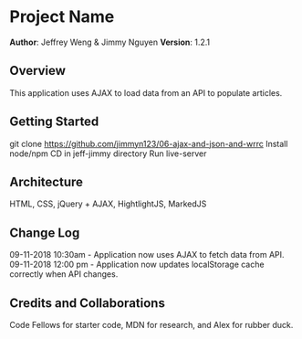 # Project Name

**Author**: Jeffrey Weng & Jimmy Nguyen
**Version**: 1.2.1

## Overview
This application uses AJAX to load data from an API to populate articles.

## Getting Started
git clone https://github.com/jimmyn123/06-ajax-and-json-and-wrrc
Install node/npm
CD in jeff-jimmy directory
Run live-server

## Architecture
HTML, CSS, jQuery + AJAX, HightlightJS, MarkedJS

## Change Log
09-11-2018 10:30am - Application now uses AJAX to fetch data from API.
09-11-2018 12:00 pm - Application now updates localStorage cache correctly when API changes.


## Credits and Collaborations
Code Fellows for starter code, MDN for research, and Alex for rubber duck.